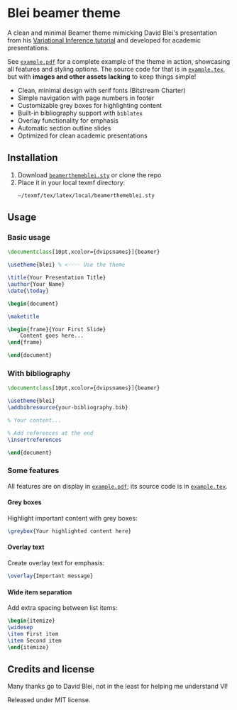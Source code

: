 # Blei beamer theme

A clean and minimal Beamer theme mimicking David Blei's presentation from his [Variational Inference tutorial](https://youtu.be/DaqNNLidswA?si=HxNOvryN041XVdjg) and developed for academic presentations.

See [`example.pdf`](./example.pdf) for a complete example of the theme in action, showcasing all features and styling options. The source code for that is in [`example.tex`](./example.tex), but with **images and other assets lacking** to keep things simple!

- Clean, minimal design with serif fonts (Bitstream Charter)
- Simple navigation with page numbers in footer
- Customizable grey boxes for highlighting content
- Built-in bibliography support with `biblatex`
- Overlay functionality for emphasis
- Automatic section outline slides
- Optimized for clean academic presentations

## Installation

1. Download [`beamerthemeblei.sty`](./beamerthemeblei.sty) or clone the repo
2. Place it in your local texmf directory:
   ```
   ~/texmf/tex/latex/local/beamerthemeblei.sty
   ```

## Usage

### Basic usage

```latex
\documentclass[10pt,xcolor={dvipsnames}]{beamer}

\usetheme{blei} % <---- Use the theme

\title{Your Presentation Title}
\author{Your Name}
\date{\today}

\begin{document}

\maketitle

\begin{frame}{Your First Slide}
    Content goes here...
\end{frame}

\end{document}
```

### With bibliography

```latex
\documentclass[10pt,xcolor={dvipsnames}]{beamer}

\usetheme{blei}
\addbibresource{your-bibliography.bib}

% Your content...

% Add references at the end
\insertreferences

\end{document}
```

### Some features

All features are on display in [`example.pdf`](./example.pdf); its source code is in [`example.tex`](./example.tex).

#### Grey boxes
Highlight important content with grey boxes:
```latex
\greybox{Your highlighted content here}
```

#### Overlay text
Create overlay text for emphasis:
```latex
\overlay{Important message}
```

#### Wide item separation
Add extra spacing between list items:
```latex
\begin{itemize}
\widesep
\item First item
\item Second item
\end{itemize}
```

## Credits and license

Many thanks go to David Blei, not in the least for helping me understand VI!

Released under MIT license.
